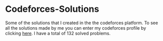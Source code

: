 # Codeforces-Solutions
Some of the solutions that I created in the the codeforces platform. To see all the solutions made by me you can enter my codeforces profile by clicking <a href = "https://codeforces.com/profile/divannyjpm">here</a>. I have a total of 132 solved problems.
